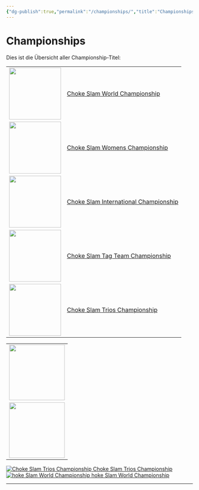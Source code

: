 ```yaml
---
{"dg-publish":true,"permalink":"/championships/","title":"Championships","noteIcon":"🏆"}
---
```


# Championships
Dies ist die Übersicht aller Championship-Titel:

<table>
  <tr>
    <td><img src="/choke-slam-wrestling/img/user/z_Images/Choke Slam World Championship.png" width="140"></td>
    <td><a href="https://cptspaulding1980.github.io/choke-slam-wrestling/championships/choke-slam-world-championship">Choke Slam World Championship</a></td>
  </tr>
  <tr>
    <td><img src="/choke-slam-wrestling/img/user/z_Images/Choke Slam Womens Championship.png" width="140"></td>
    <td><a href="Choke%20Slam%20Womens%20Championship.md">Choke Slam Womens Championship</a></td>
  </tr>
  <tr>
    <td><img src="/choke-slam-wrestling/img/user/z_Images/Choke Slam International Championship.png" width="140"></td>
    <td><a href="Choke%20Slam%20International%20Championship.md">Choke Slam International Championship</a></td>
  </tr>
   <tr>
    <td><img src="/choke-slam-wrestling/img/user/z_Images/Choke Slam Tag Team Championship.png" width="140"></td>
    <td><a href="Choke%20Slam%20Tag%20Team%20Championship.md">Choke Slam Tag Team Championship</a></td>
  </tr>
  <tr>
    <td><img src="/choke-slam-wrestling/img/user/z_Images/Choke Slam Trios Championship.png" width="140"></td>
    <td><a href="choke-slam-trios-championship">Choke Slam Trios Championship</a></td>
  </tr>
</table>


<table>
  <tr>
    <td>
    <a href="https://cptspaulding1980.github.io/choke-slam-wrestling/championships/choke-slam-world-championship">
      <img src="/choke-slam-wrestling/img/user/z_Images/Choke Slam World Championship.png" width="150">
    </a>
    </td>
  </tr>
  <tr>
    <td>
    <a href="https://cptspaulding1980.github.io/choke-slam-wrestling/championships/choke-slam-womens-championship">
      <img src="/choke-slam-wrestling/img/user/z_Images/Choke Slam Womens Championship.png" width="150">
    </a>
    </td>
  </tr>
</table>



<div class="championship-grid">
  <a href="/Championships/Choke Slam Trios Championship" class="champ-card">
    <img src="/choke-slam-wrestling/img/user/z_Images/Choke Slam Trios Championship.png" alt="Choke Slam Trios Championship">
    <span>Choke Slam Trios Championship</span>
  </a>

  <a href="/Championships/hoke Slam World Championship" class="champ-card">
    <img src="/choke-slam-wrestling/img/user/z_Images/Choke Slam World Championship.png" alt="hoke Slam World Championship">
    <span>hoke Slam World Championship</span>
  </a>
</div>

---
